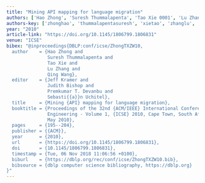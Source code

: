 ```yaml
---
title: "Mining API mapping for language migration"
authors: ['Hao Zhong', 'Suresh Thummalapenta', 'Tao Xie 0001', 'Lu Zhang 0023', 'Qing Wang']
authors-key: ['zhonghao', 'thummalapentasuresh', 'xietao', 'zhanglu', 'wangqing']
year: "2010"
article-link: "https://doi.org/10.1145/1806799.1806831"
venue: "ICSE"
bibex: "@inproceedings{DBLP:conf/icse/ZhongTXZW10,
  author    = {Hao Zhong and
               Suresh Thummalapenta and
               Tao Xie and
               Lu Zhang and
               Qing Wang},
  editor    = {Jeff Kramer and
               Judith Bishop and
               Premkumar T. Devanbu and
               Sebasti{{a}}n Uchitel},
  title     = {Mining {API} mapping for language migration},
  booktitle = {Proceedings of the 32nd {ACM/IEEE} International Conference on Software
               Engineering - Volume 1, {ICSE} 2010, Cape Town, South Africa, 1-8
               May 2010},
  pages     = {195--204},
  publisher = {{ACM}},
  year      = {2010},
  url       = {https://doi.org/10.1145/1806799.1806831},
  doi       = {10.1145/1806799.1806831},
  timestamp = {Tue, 06 Nov 2018 11:06:56 +0100},
  biburl    = {https://dblp.org/rec/conf/icse/ZhongTXZW10.bib},
  bibsource = {dblp computer science bibliography, https://dblp.org}
}"
---
```


